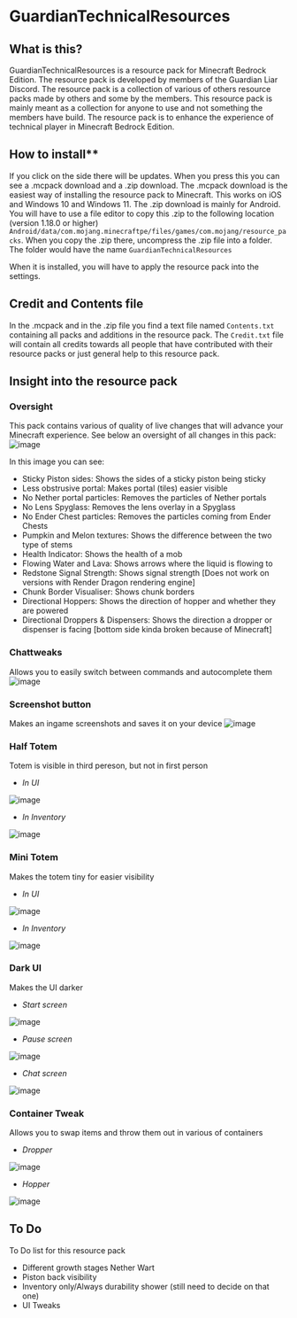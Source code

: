 # GuardianTechnicalResources

## What is this?

GuardianTechnicalResources is a resource pack for Minecraft Bedrock Edition. The resource pack is developed by members of the Guardian Liar Discord. The resource pack is a collection of various of others resource packs made by others and some by the members. This resource pack is mainly meant as a collection for anyone to use and not something the members have build. The resource pack is to enhance the experience of technical player in Minecraft Bedrock Edition.

## How to install**

If you click on the side there will be updates. When you press this you can see a .mcpack download and a .zip download. 
  The .mcpack download is the easiest way of installing the resource pack to Minecraft. This works on iOS and Windows 10 and Windows 11.
  The .zip download is mainly for Android. You will have to use a file editor to copy this .zip to the following location (version 1.18.0 or higher) `Android/data/com.mojang.minecraftpe/files/games/com.mojang/resource_packs`. When you copy the .zip there, uncompress the .zip file into a folder. The folder would have the name `GuardianTechnicalResources`
  
When it is installed, you will have to apply the resource pack into the settings.

## Credit and Contents file

In the .mcpack and in the .zip file you find a text file named `Contents.txt` containing all packs and additions in the resource pack. The `Credit.txt` file will contain all credits towards all people that have contributed with their resource packs or just general help to this resource pack.

## Insight into the resource pack

### Oversight
This pack contains various of quality of live changes that will advance your Minecraft experience. See below an oversight of all changes in this pack:
![image](https://user-images.githubusercontent.com/80174370/155613490-4feb793e-25f8-4b09-822d-79f1e282d9e4.png)

In this image you can see:
- Sticky Piston sides: Shows the sides of a sticky piston being sticky
- Less obstrusive portal: Makes portal (tiles) easier visible
- No Nether portal particles: Removes the particles of Nether portals
- No Lens Spyglass: Removes the lens overlay in a Spyglass
- No Ender Chest particles: Removes the particles coming from Ender Chests
- Pumpkin and Melon textures: Shows the difference between the two type of stems
- Health Indicator: Shows the health of a mob
- Flowing Water and Lava: Shows arrows where the liquid is flowing to
- Redstone Signal Strength: Shows signal strength [Does not work on versions with Render Dragon rendering engine] 
- Chunk Border Visualiser: Shows chunk borders
- Directional Hoppers: Shows the direction of hopper and whether they are powered
- Directional Droppers & Dispensers: Shows the direction a dropper or dispenser is facing [bottom side kinda broken because of Minecraft]

### Chattweaks
Allows you to easily switch between commands and autocomplete them
![image](https://user-images.githubusercontent.com/80174370/155613853-b76b9abe-884d-42a9-89d2-97b45dd37338.png)

### Screenshot button
Makes an ingame screenshots and saves it on your device
![image](https://user-images.githubusercontent.com/80174370/155613815-b92bd79c-6316-4a0b-9d64-c0b4577063e2.png)

### Half Totem
Totem is visible in third pereson, but not in first person

- _In UI_

![image](https://user-images.githubusercontent.com/80174370/155614643-57c0df4d-2aa2-422f-8616-95b268aab9c4.png)

- _In Inventory_

![image](https://user-images.githubusercontent.com/80174370/155614583-1b7e099b-ee1b-4ab0-9a77-d4ed679d5bed.png)

### Mini Totem
Makes the totem tiny for easier visibility

- _In UI_

![image](https://user-images.githubusercontent.com/80174370/155614073-303d9e2a-547d-4f79-b1a1-96711d4ee16d.png)

- _In Inventory_

![image](https://user-images.githubusercontent.com/80174370/155614027-9fc894e8-db56-4c21-a852-88ddc76de84c.png)

### Dark UI
Makes the UI darker

- _Start screen_

![image](https://user-images.githubusercontent.com/80174370/155615885-b7a34cd5-a3b4-46df-810d-d9ebdd2136c7.png)

- _Pause screen_

![image](https://user-images.githubusercontent.com/80174370/155615982-c8e5c6ef-aa2d-43f3-bfbb-f0ff0fb0d45c.png)

- _Chat screen_

![image](https://user-images.githubusercontent.com/80174370/155616007-c7d4bd90-9a28-4e8c-953b-b73b39b14050.png)

### Container Tweak
Allows you to swap items and throw them out in various of containers

- _Dropper_

![image](https://user-images.githubusercontent.com/80174370/155615663-668bae33-58cc-43a5-9ccc-fa602ad857a8.png)

- _Hopper_

![image](https://user-images.githubusercontent.com/80174370/155615567-581be576-5319-44b0-9adc-6464e209532a.png)

## To Do
To Do list for this resource pack
- Different growth stages Nether Wart
- Piston back visibility
- Inventory only/Always durability shower (still need to decide on that one)
- UI Tweaks

